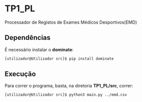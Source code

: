 # TP1_PL
Processador de Registos de Exames Médicos Desportivos(EMD)

## Dependências
É necessário instalar o __dominate__:
```bash
[utilizador@Utilizador src]$ pip install dominate
```

## Execução
Para correr o programa, basta, na diretoria __TP1_PL/src__, correr:
```bash
[utilizador@Utilizador src]$ python3 main.py ../emd.csv
```
